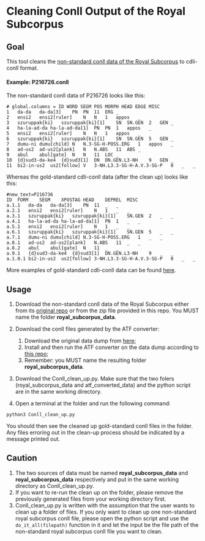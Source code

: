 # Cleaning Conll Output of the Royal Subcorpus

## Goal

This tool cleans the [non-standard conll data of the Royal Subcorpus](https://github.com/cdli-gh/mtaac_syntax_corpus/tree/master/royal/release) to cdli-conll format. 

#### Example: P216726.conll

The non-standard conll data of P216726 looks like this:

````
# global.columns = ID WORD SEGM POS MORPH HEAD EDGE MISC
1	da-da	da-da[3]	PN	PN	11	ERG	_
2	ensi2	ensi2[ruler]	N	N	1	appos	_
3	szuruppak{ki}	szuruppak{ki}[1]	SN	SN.GEN	2	GEN	_
4	ha-la-ad-da	ha-la-ad-da[1]	PN	PN	1	appos	_
5	ensi2	ensi2[ruler]	N	N	1	appos	_
6	szuruppak{ki}	szuruppak{ki}[1]	SN	SN.GEN	5	GEN	_
7	dumu-ni	dumu[child]	N	N.3-SG-H-POSS.ERG	1	appos	_
8	ad-us2	ad-us2[plank]	N	N.ABS	11	ABS	_
9	abul	abul[gate]	N	N	11	LOC	_
10	{d}sud3-da-ke4	{d}sud3[1]	DN	DN.GEN.L3-NH	9	GEN	_
11	bi2-in-us2	us2[follow]	V	3-NH.L3.3-SG-H-A.V.3-SG-P	0	_	_
````
Whereas the gold-standard cdli-conll data (after the clean up) looks like this:
````
#new_text=P216736
ID	FORM	SEGM	XPOSTAG	HEAD	DEPREL	MISC
a.1.1	da-da	da-da[3]	PN	11	_	_
a.2.1	ensi2	ensi2[ruler]	N	1	_	_
a.3.1	szuruppak{ki}	szuruppak{ki}[1]	SN.GEN	2	_	_
a.4.1	ha-la-ad-da	ha-la-ad-da[1]	PN	1	_	_
a.5.1	ensi2	ensi2[ruler]	N	1	_	_
a.6.1	szuruppak{ki}	szuruppak{ki}[1]	SN.GEN	5	_	_
a.7.1	dumu-ni	dumu[child]	N.3-SG-H-POSS.ERG	1	_	_
a.8.1	ad-us2	ad-us2[plank]	N.ABS	11	_	_
a.8.2	abul	abul[gate]	N	11	_	_
a.9.1	{d}sud3-da-ke4	{d}sud3[1]	DN.GEN.L3-NH	9	_	_
a.1.0.1	bi2-in-us2	us2[follow]	3-NH.L3.3-SG-H-A.V.3-SG-P	0	_	_
````

More examples of gold-standard cdli-conll data can be found [here](https://github.com/cdli-gh/mtaac_gold_corpus/tree/workflow/morph/to_dict).

## Usage

1. Download the non-standard conll data of the Royal Subcorpus either from its [original repo](https://github.com/cdli-gh/mtaac_syntax_corpus/tree/master/royal/release/data) or from the zip file provided in this repo. You MUST name the folder __royal_subcorpus_data__.

2. Download the conll files generated by the ATF converter:
    1. Download the original data dump from [here](https://github.com/cdli-gh/data/blob/master/cdliatf_unblocked.atf);
    2. Install and then run the ATF converter on the data dump according to [this repo](https://github.com/cdli-gh/atf2conll-convertor);
    3. Remember: you MUST name the resulting folder __royal_subcorpus_data__.

3. Download the Conll_clean_up.py. Make sure that the two folers (royal_subcorpus_data and atf_converted_data) and the python script are in the same working directory.

4. Open a terminal at the folder and run the following command:
````
python3 Conll_clean_up.py
````
You should then see the cleaned up gold-standard conll files in the folder. Any files erroring out in the clean-up process should be indicated by a message printed out.


## Caution

1. The two sources of data must be named __royal_subcorpus_data__ and __royal_subcorpus_data__ respectively and put in the same working directory as Conll_clean_up.py.
2. If you want to re-run the clean up on the folder, please remove the previously generated files from your working directory first.
3. Conll_clean_up.py is written with the assumption that the user wants to clean up a folder of files. If you only want to clean up one non-standard royal subcorpus conll file, please open the python script and use the `do_it_all(filepath)` function in it and let the input be the file path of the non-standard royal subcorpus conll file you want to clean.
